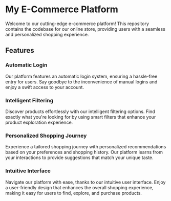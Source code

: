 # My E-Commerce Platform

Welcome to our cutting-edge e-commerce platform! This repository contains the codebase for our online store, providing users with a seamless and personalized shopping experience.

## Features

### Automatic Login
Our platform features an automatic login system, ensuring a hassle-free entry for users. Say goodbye to the inconvenience of manual logins and enjoy a swift access to your account.

### Intelligent Filtering
Discover products effortlessly with our intelligent filtering options. Find exactly what you're looking for by using smart filters that enhance your product exploration experience.

### Personalized Shopping Journey
Experience a tailored shopping journey with personalized recommendations based on your preferences and shopping history. Our platform learns from your interactions to provide suggestions that match your unique taste.

### Intuitive Interface
Navigate our platform with ease, thanks to our intuitive user interface. Enjoy a user-friendly design that enhances the overall shopping experience, making it easy for users to find, explore, and purchase products.



